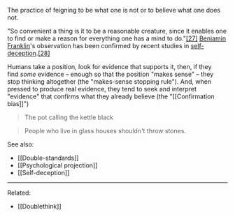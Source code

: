 The practice of feigning to be what one is not or to believe what one does not.

"So convenient a thing is it to be a reasonable creature, since it enables one to find or make a reason for everything one has a mind to do."[[27]](https://en.wikipedia.org/wiki/Hypocrisy#cite_note-27) [Benjamin Franklin](https://en.wikipedia.org/wiki/Benjamin_Franklin "Benjamin Franklin")'s observation has been confirmed by recent studies in [self-deception](https://en.wikipedia.org/wiki/Self-deception "Self-deception").[[28]](https://en.wikipedia.org/wiki/Hypocrisy#cite_note-28)

Humans take a position, look for evidence that supports it, then, if they find _some_ evidence – enough so that the position "makes sense" – they stop thinking altogether (the "makes-sense stopping rule"). And, when pressed to produce real evidence, they tend to seek and interpret "evidence" that confirms what they already believe (the "[[Confirmation bias]]")

> The pot calling the kettle black

> People who live in glass houses shouldn't throw stones.

See also:

- [[Double-standards]]
- [[Psychological projection]]
- [[Self-deception]]

---

Related:

- [[Doublethink]]